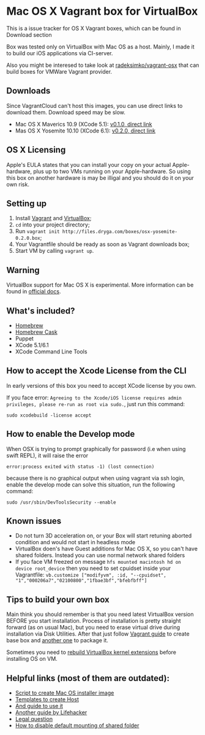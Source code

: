 Mac OS X Vagrant box for VirtualBox
=========================
This is a issue tracker for OS X Vagrant boxes, which can be found in Download section

Box was tested only on VirtualBox with Mac OS as a host. Mainly, I made it to build our iOS applications via CI-server.

Also you might be interesed to take look at [radeksimko/vagrant-osx](https://github.com/radeksimko/vagrant-osx) that can build boxes for VMWare Vagrant provider.

Downloads
--
Since VagrantCloud can't host this images, you can use direct links to download them. Download speed may be slow.

* Mac OS X Maverics 10.9 (XCode 5.1): [v0.1.0, direct link](http://files.dryga.com/boxes/osx-mavericks-0.1.0.box)
* Mas OS X Yosemite 10.10 (XCode 6.1): [v0.2.0, direct link ](http://files.dryga.com/boxes/osx-yosemite-0.2.0.box)

OS X Licensing
--
Apple's EULA states that you can install your copy on your actual Apple-hardware, plus up to two VMs running on your Apple-hardware. So using this box on another hardware is may be illigal and you should do it on your own risk.

Setting up
--
1. Install [Vagrant](https://docs.vagrantup.com/v2/installation/) and [VirtualBox](https://www.virtualbox.org/wiki/Downloads);
2. ```cd``` into your project directory;
3. Run ```vagrant init http://files.dryga.com/boxes/osx-yosemite-0.2.0.box```;
4. Your Vagrantfile should be ready as soon as Vagrant downloads box;
5. Start VM by calling ```vagrant up```.

Warning
--
VirtualBox support for Mac OS X is experimental. More information can be found in [official docs](https://www.virtualbox.org/manual/ch03.html#intro-macosxguests).

What's included?
--
* [Homebrew](http://brew.sh/)
* [Homebrew Cask](https://github.com/phinze/homebrew-cask)
* Puppet
* XCode 5.1/6.1
* XCode Command Line Tools

How to accept the Xcode License from the CLI
--
In early versions of this box you need to accept XCode license by you own.

If you face error: ```Agreeing to the Xcode/iOS license requires admin privileges, please re-run as root via sudo.```, just run this command:
```shell
sudo xcodebuild -license accept
```

How to enable the Develop mode
--
When OSX is trying to prompt graphically for password (i.e when using swift REPL), it will raise the error

```error:process exited with status -1) (lost connection)```

because there is no graphical output when using vagrant via ssh login, enable the develop mode can solve this situation, run the following command:

```sudo /usr/sbin/DevToolsSecurity --enable```

Known issues
--
* Do not turn 3D acceleration on, or your Box will start retuning aborted condition and would not start in headless mode
* VirtualBox doen's have Guest additions for Mac OS X, so you can't have shared folders. Instead you can use normal network shared folders
* If you face VM freezed on message ```hfs mounted macintosh hd on device root_device``` then you need to set cpuidset inside your Vagrantfile: ```vb.customize ["modifyvm", :id, "--cpuidset", "1","000206a7","02100800","1fbae3bf","bfebfbff"]```

Tips to build your own box
--
Main think you should remember is that you need latest VirtualBox version BEFORE you start installation. Process of installation is pretty straight forward (as on usual Mac), but you need to erase virtual drive during installation via Disk Utilities. After that just follow [Vagrant guide](https://docs.vagrantup.com/v2/boxes/base.html) to create base box and [another one](https://docs.vagrantup.com/v2/virtualbox/boxes.html) to package it.

Sometimes you need to [rebuild VirtualBox kernel extensions](https://gist.github.com/AndrewDryga/9880938) before installing OS on VM.

Helpful links (most of them are outdated):
--
- [Script to create Mac OS installer image](http://ntk.me/2013/12/01/iesd/)
- [Templates to create Host](https://github.com/timsutton/osx-vm-templates)
- [And guide to use it](http://grahamgilbert.com/blog/2013/08/23/creating-an-os-x-base-box-for-vagrant-with-packer/)
- [Another guide by Lifehacker](http://lifehacker.com/5583650/run-mac-os-x-in-virtualbox-on-windows/all)
- [Legal question](http://www.tomshardware.co.uk/answers/id-1802838/illegal-run-osx-virtual-box.html)
- [How to disable default mounting of shared folder](https://github.com/mitchellh/vagrant/issues/1004)
